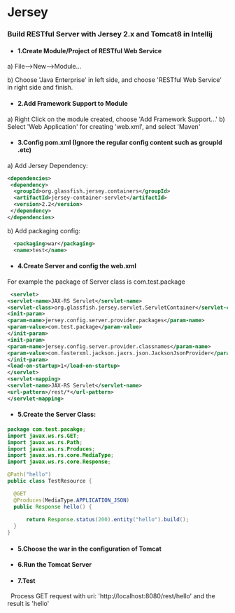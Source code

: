 Jersey
==

### Build RESTful Server with Jersey 2.x and Tomcat8 in Intellij
 
 - #### 1.Create Module/Project of RESTful Web Service
 
  a) File-->New-->Module...
 
  b) Choose 'Java Enterprise' in left side, and choose 'RESTful Web Service' in right side and finish.
 
 - #### 2.Add Framework Support to Module
 
  a) Right Click on the module created, choose 'Add Framework Support...'
  b) Select 'Web Application' for creating 'web.xml', and select 'Maven'
 
 - #### 3.Config pom.xml (Ignore the regular config content such as groupId .etc)
 
  a) Add Jersey Dependency:
  
 ```xml
 <dependencies> 
  <dependency> 
   <groupId>org.glassfish.jersey.containers</groupId> 
   <artifactId>jersey-container-servlet</artifactId> 
   <version>2.2</version> 
  </dependency> 
 </dependencies> 
 ```
 
  b) Add packaging config:
  
  ```xml
    <packaging>war</packaging>
    <name>test</name>
  ```
  
  - #### 4.Create Server and config the web.xml
  For example the package of Server class is com.test.package
  
  ```xml
   <servlet> 
<servlet-name>JAX-RS Servlet</servlet-name> 
<servlet-class>org.glassfish.jersey.servlet.ServletContainer</servlet-class> 
<init-param> 
<param-name>jersey.config.server.provider.packages</param-name> 
<param-value>com.test.package</param-value> 
</init-param> 
<init-param> 
<param-name>jersey.config.server.provider.classnames</param-name> 
<param-value>com.fasterxml.jackson.jaxrs.json.JacksonJsonProvider</param-value> 
</init-param> 
<load-on-startup>1</load-on-startup> 
</servlet> 
<servlet-mapping> 
<servlet-name>JAX-RS Servlet</servlet-name> 
<url-pattern>/rest/*</url-pattern> 
</servlet-mapping> 
  ```
  
  - #### 5.Create the Server Class:
  ```java
  package com.test.pacakge;
import javax.ws.rs.GET;
import javax.ws.rs.Path;
import javax.ws.rs.Produces;
import javax.ws.rs.core.MediaType;
import javax.ws.rs.core.Response;

@Path("hello")
public class TestResource {

    @GET
    @Produces(MediaType.APPLICATION_JSON)
    public Response hello() {
       
        return Response.status(200).entity("hello").build();
    }
}
  ```
  
  - #### 5.Choose the war in the configuration of Tomcat
  
  - #### 6.Run the Tomcat Server
  
  - #### 7.Test
   Process GET request with uri: 'http://localhost:8080/rest/hello' and the result is 'hello'

